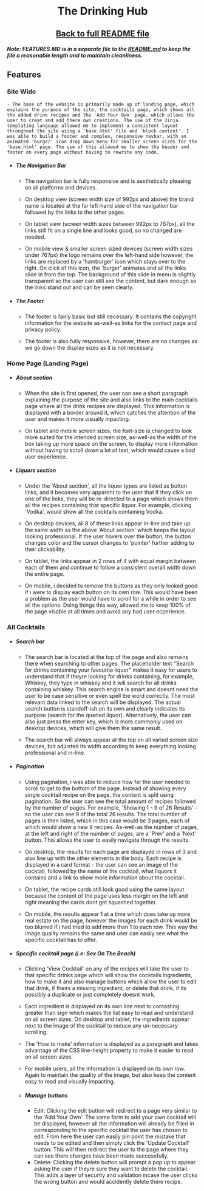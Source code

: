 <h1 align="center">The Drinking Hub</h1>

<h2 align="center"><a href="https://github.com/joenapper/drinking-hub/blob/master/README.md">Back to full README file</a></h2>

##### Note: FEATURES.MD is in a separate file to the [README.md](https://github.com/joenapper/drinking-hub/blob/master/README.md) to keep the file a reasonable length and to maintain cleanliness.

## Features

### Site Wide 
    - The base of the website is primarily made up of landing page, which explains the purpose of the site, the cocktails page, which shows all the added drink recipes and the 'Add Your Own' page, which allows the user to creat and add there own creations. The use of the Jinja templating language allowed me to implement a consistent layout throughout the site using a 'base.html' file and 'block content'. I was able to build a footer and complex, responsive navbar, with an animated 'burger' icon drop down menu for smaller screen sizes for the 'base.html' page. The use of this allowed me to show the header and footer on every page without having to rewrite any code.    

- ##### The Navigation Bar
    - The navigation bar is fully responsive and is aesthetically pleasing on all platforms and devices. 
    
    - On desktop view (screen width size of 992px and above) the brand name is located at the far left-hand side of the navigation bar followed by the links to the other pages.

    - On tablet view (screen width sizes between 992px to 767px), all the links still fit on a single line and looks good, so no changed are needed.

    - On mobile view & smaller screen sized devices (screen width sizes under 767px) the logo remains over the left-hand side however, the links are replaced by a 'hamburger' icon which stays over to the right. On click of this icon, the 'burger' animates and all the links slide in from the top. The background of this slide in menu is slightly transparent so the user can still see the content, but dark enough so the links stand out and can be seen clearly. 

- ##### The Footer
    - The footer is fairly basic but still necessary. It contains the copyright information for the website as-well-as links for the contact page and privacy policy.

    - The footer is also fully responsive, however, there are no changes as we go down the display sizes as it is not necessary.

### Home Page (Landing Page)
- ##### About section
    - When the site is first opened, the user can see a short paragraph explaining the purpose of the site and also links to the main cocktails page where all the drink recipes are displayed. This information is displayed with a border around it, which catches the attention of the user and makes it more visually inpacting.

    - On tablet and mobile screen sizes, the font-size is changed to look more suited for the intended screen size, as-well-as the width of the box taking up more space on the screen, to display more information without having to scroll down a lot of text, which would cause a bad user experience.

- ##### Liquors section
    - Under the 'About section', all the liquor types are listed as button links, and it becomes very apparent to the user that if they click on one of the links, they will be re-directed to a page which shows them all the recipes containing that specific liquor. For example, clicking 'Vodka', would show all the cocktails containing Vodka.
    
    - On desktop devices, all 8 of these links appear in-line and take up the same width as the above 'About section' which keeps the layout looking professional. If the user hovers over the button, the button changes color and the cursor changes to 'pointer' further adding to their clickability.

    - On tablet, the links appear in 2 rows of 4 with equal margin between each of them and continue to follow a consistent overall width down the entire page.

    - On mobile, i decided to remove the buttons as they only looked good if i were to display each button on its own row. This would have been a problem as the user would have to scroll for a while in order to see all the options. Doing things this way, allowed me to keep 100% of the page visable at all times and avoid any bad user ecperience. 

### All Cocktails
- ##### Search bar
    - The search bar is located at the top of the page and also remains there when searching to other pages. The placeholder text "Search for drinks containing your favourite liquor" makes it easy for users to understand that if theyre looking for drinks containing, for example, Whiskey, they type in whiskey and it will search for all drinks containing whiskey. This search engine is smart and doesnt need the user to be case sensitive or even spell the word correctly. The most relevant data linked to the search will be displayed. The actual search button is standoff-ish on its own and clearly indicates its purpose (search for the queried liquor). Alternatively, the user can also just press the enter key, which is more commonly used on desktop devices, which will give them the same result.  

    - The search bar will always appear at the top on all varied screen size devices, but adjusted its width according to keep everything looking professional and in-line.

- ##### Pagination
    - Using pagination, i was able to reduce how far the user needed to scroll to get to the bottom of the page. Instead of showing every single cocktail recipe on the page, the content is split using pagination. So the user can see the total amount of recipes followed by the number of pages. For example, 'Showing 1 - 9 of 26 Results' - so the user can see 9 of the total 26 results. The total number of pages is then listed, which in this case would be 3 pages, each of which would show a new 9 recipes. As-well-as the number of pages, at the left and right of the number of pages, are a 'Prev' and a 'Next' button. This allows the user to easily navigate through the results. 

    - On desktop, the results for each page are displayed in rows of 3 and also line up with the other elements in the body. Each recipe is displayed in a card format - the user can see an image of the cocktail, followed by the name of the cocktail, what liquors it contains and a link to show more information about the cocktail.

    - On tablet, the recipe cards still look good using the same layout because the content of the page uses less margin on the left and right meaning the cards dont get squashed together.

    - On mobile, the results appear 1 at a time which does take up more real estate on the page, however the images for each drink would be too blurred if i had tried to add more than 1 to each row. This way the image quality remains the same and user can easily see what the specific cocktail has to offer.

- ##### Specific cocktail page (i.e: Sex On The Beach)
    - Clicking 'View Cocktail' on any of the recipes will take the user to that specific drinks page which will show the cocktails ingredients, how to make it and also manage buttons which allow the user to edit that drink, if theirs a missing ingredient, or delete that drink, if its possibly a duplicate or just completely doesnt work.

    - Each ingredient is displayed on its own line next to contasting greater than sign which makes the list easy to read and understand on all screen sizes. On desktop and tablet, the ingredients appear next to the image of the cocktail to reduce any un-necessary scrolling.

    - The 'How to make' information is displayed as a paragraph and takes advantage of the CSS line-height property to make it easier to read on all screen sizes. 

    - For mobile users, all the information is displayed on its own row. Again to maintain the quality of the image, but also keep the content easy to read and visually impacting.

    - ##### Manage buttons
        - Edit: Clicking the edit button will redirect to a page very similar to the 'Add Your Own'. The same form to add your own cocktail will be displayed, however all the information will already be filled in corresponding to the specific cocktail the user has chosen to edit. From here the user can easily pin point the mistake that needs to be edited and then simply click the 'Update Cocktail' button. This will then redirect the user to the page where they can see there changes have been made successfully.
        - Delete: Clicking the delete button will prompt a pop up to appear asking the user if theyre sure they want to delete the cocktail. This adds a layer of security and validation incase the user clicks the wrong button and would accidently delete there recipe.